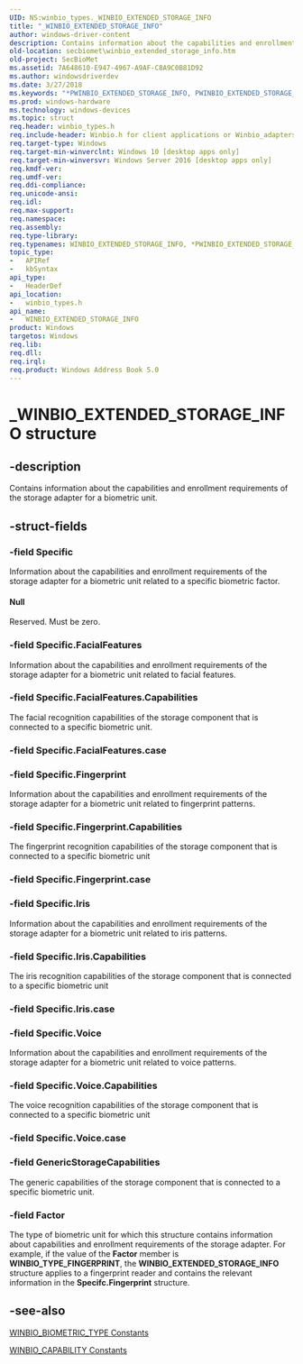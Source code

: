 ```yaml
---
UID: NS:winbio_types._WINBIO_EXTENDED_STORAGE_INFO
title: "_WINBIO_EXTENDED_STORAGE_INFO"
author: windows-driver-content
description: Contains information about the capabilities and enrollment requirements of the storage adapter for a biometric unit.
old-location: secbiomet\winbio_extended_storage_info.htm
old-project: SecBioMet
ms.assetid: 7A648610-E947-4967-A9AF-C8A9C0B81D92
ms.author: windowsdriverdev
ms.date: 3/27/2018
ms.keywords: "*PWINBIO_EXTENDED_STORAGE_INFO, PWINBIO_EXTENDED_STORAGE_INFO, PWINBIO_EXTENDED_STORAGE_INFO structure pointer [Windows Biometric Framework API], WINBIO_EXTENDED_STORAGE_INFO, WINBIO_EXTENDED_STORAGE_INFO structure [Windows Biometric Framework API], _WINBIO_EXTENDED_STORAGE_INFO, secbiomet.winbio_extended_storage_info, winbio_types/PWINBIO_EXTENDED_STORAGE_INFO, winbio_types/WINBIO_EXTENDED_STORAGE_INFO"
ms.prod: windows-hardware
ms.technology: windows-devices
ms.topic: struct
req.header: winbio_types.h
req.include-header: Winbio.h for client applications or Winbio_adapters.h for adapters
req.target-type: Windows
req.target-min-winverclnt: Windows 10 [desktop apps only]
req.target-min-winversvr: Windows Server 2016 [desktop apps only]
req.kmdf-ver: 
req.umdf-ver: 
req.ddi-compliance: 
req.unicode-ansi: 
req.idl: 
req.max-support: 
req.namespace: 
req.assembly: 
req.type-library: 
req.typenames: WINBIO_EXTENDED_STORAGE_INFO, *PWINBIO_EXTENDED_STORAGE_INFO, WINBIO_EXTENDED_STORAGE_INFO, *PWINBIO_EXTENDED_STORAGE_INFO
topic_type:
-	APIRef
-	kbSyntax
api_type:
-	HeaderDef
api_location:
-	winbio_types.h
api_name:
-	WINBIO_EXTENDED_STORAGE_INFO
product: Windows
targetos: Windows
req.lib: 
req.dll: 
req.irql: 
req.product: Windows Address Book 5.0
---
```


# _WINBIO_EXTENDED_STORAGE_INFO structure


## -description


Contains information about the capabilities and enrollment requirements of the storage adapter for a biometric unit.


## -struct-fields




### -field Specific

Information about the capabilities and enrollment requirements of the storage adapter for a biometric unit related to a specific biometric factor.



#### Null

Reserved. Must be zero.


### -field Specific.FacialFeatures

Information about the capabilities and enrollment requirements of the storage adapter for a biometric unit related to facial features.


### -field Specific.FacialFeatures.Capabilities

The facial recognition capabilities of the storage component that is connected to a specific biometric unit. 


### -field Specific.FacialFeatures.case

 


### -field Specific.Fingerprint

Information about the capabilities and enrollment requirements of the storage adapter for a biometric unit related to fingerprint patterns.


### -field Specific.Fingerprint.Capabilities

The fingerprint recognition capabilities of the storage component that is connected to a specific biometric unit


### -field Specific.Fingerprint.case

 


### -field Specific.Iris

Information about the capabilities and enrollment requirements of the storage adapter for a biometric unit related to iris patterns.


### -field Specific.Iris.Capabilities

The iris recognition capabilities of the storage component that is connected to a specific biometric unit


### -field Specific.Iris.case

 


### -field Specific.Voice

Information about the capabilities and enrollment requirements of the storage adapter for a biometric unit related to voice patterns.


### -field Specific.Voice.Capabilities

The voice recognition capabilities of the storage component that is connected to a specific biometric unit


### -field Specific.Voice.case

 


### -field GenericStorageCapabilities

The generic capabilities of the storage component that is connected to a specific biometric unit. 


### -field Factor

The type of biometric unit for which this structure contains information about capabilities and enrollment requirements of the storage adapter. For example, if the value of the <b>Factor</b> member is <b>WINBIO_TYPE_FINGERPRINT</b>, the <b>WINBIO_EXTENDED_STORAGE_INFO</b> structure applies to a fingerprint reader and contains the relevant information in the <b>Specifc.Fingerprint</b> structure.


## -see-also




<a href="https://msdn.microsoft.com/DCBDB5F9-FF81-44C1-B439-2B8C02483212">WINBIO_BIOMETRIC_TYPE Constants</a>



<a href="https://msdn.microsoft.com/D447273E-2A02-484E-B0E4-69FEADD15797">WINBIO_CAPABILITY Constants</a>
 

 


